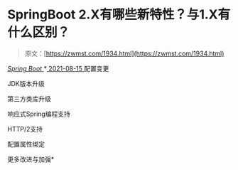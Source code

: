 <!--yml
category: 未分类
date: 0001-01-01 00:00:00
-->

# SpringBoot 2.X有哪些新特性？与1.X有什么区别？

> 原文：[https://zwmst.com/1934.html](https://zwmst.com/1934.html)

   [ *Spring Boot* ](https://zwmst.com/spring-boot)*[ <time datetime="2021-08-15T16:52:28+08:00"> 2021-08-15 </time> ](https://zwmst.com/1934.html)  配置变更

JDK版本升级

第三方类库升级

响应式Spring编程支持

HTTP/2支持

配置属性绑定

更多改进与加强*